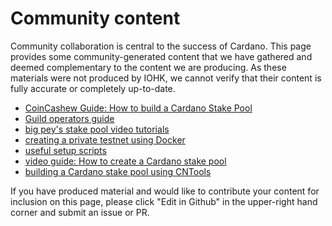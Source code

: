 # Community content

Community collaboration is central to the success of Cardano. This page provides some community-generated content that we have gathered and deemed complementary to the content we are producing. As these materials were not produced by IOHK, we cannot verify that their content is fully accurate or completely up-to-date.

* [CoinCashew Guide: How to build a Cardano Stake Pool](https://www.coincashew.com/coins/overview-ada/guide-how-to-build-a-haskell-stakepool-node)
* [Guild operators guide](https://cardano-community.github.io/guild-operators/#/)
* [big pey's stake pool video tutorials](https://www.youtube.com/playlist?list=PLyThQPJpttTJ4r9wUdlWi1DMty4nAT85d)
* [creating a private testnet using Docker](https://github.com/ItFlyingStart/shelley-private-testnet)
* [useful setup scripts](https://github.com/gitmachtl/scripts/tree/master/cardano)
* [video guide: How to create a Cardano stake pool](https://www.youtube.com/playlist?list=PLyThQPJpttTJ4r9wUdlWi1DMty4nAT85d)
* [building a Cardano stake pool using CNTools](https://www.youtube.com/watch?v=UN4rSRr7LDk&feature=youtu.be)


If you have produced material and would like to contribute your content for inclusion on this page, please click "Edit in Github" in the upper-right hand corner and submit an issue or PR.
